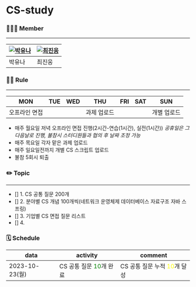 # CS-study
### 👨🏻‍💻 Member
---
|[![박유나](https://avatars.githubusercontent.com/u/87966321?v=4)](https://github.com/account)|[![최진웅](https://avatars.githubusercontent.com/u/90309088?v=4)](https://github.com/20131827)|
|---|---|
|박유나|최진웅|

### 🤙🏻 Rule
---
|MON|TUE|WED|THU|FRI|SAT|SUN|
|---|---|---|---|---|---|---|
|오프라인 면접|||과제 업로드|||개별 업로드|
- 매주 월요일 저녁 오프라인 면접 진행(2시간-연습(1시간), 실전(1시간))
  *공휴일은 그 다음날로 진행, 불참시 스터디원들과 협의 후 날짜 조정 가능*
- 매주 목요일 각자 맡은 과제 업로드
- 매주 일요일전까지 개별 CS 스크립트 업로드
- 불참 5회시 퇴출

### ✏️ Topic
---
- [] 1. CS 공통 질문 200개
- [] 2. 분야별 CS 개념 100개씩(네트워크 운영체제 데이터베이스 자료구조 자바 스프링)
- [] 3. 기업별 CS 면접 질문 리스트 
- [] 4.

### 🗓 Schedule
|data|activity|comment|
|---|---|--|
|2023-10-23(월)|CS 공통 질문 <span style="color:green">10</span>개 완료|CS 공통 질문 누적 <span style="color:yellow">10</span>개 달성|
